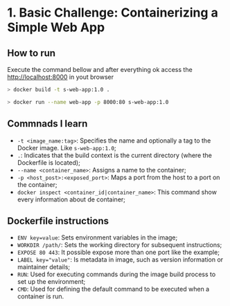 # 1. Basic Challenge: Containerizing a Simple Web App

## How to run

Execute the command bellow and after everything ok access the <http://localhost:8000> in yout browser

```bash
> docker build -t s-web-app:1.0 .

> docker run --name web-app -p 8000:80 s-web-app:1.0
```

## Commnads I learn

- `-t <image_name:tag>`: Specifies the name and optionally a tag to the Docker image. Like `s-web-app:1.0`;
- `.`: Indicates that the build context is the current directory (where the Dockerfile is located);
- `--name <container_name>`: Assigns a name to the container;
- `-p <host_post>:<exposed_port>`: Maps a port from the host to a port on the container;
- `docker inspect <container_id|container_name>`: This command show every information about de container;

## Dockerfile instructions

- `ENV key=value`: Sets environment variables in the image;
- `WORKDIR /path/`: Sets the working directory for subsequent instructions;
- `EXPOSE 80 443`: It possible expose more than one port like the example;
- `LABEL key="value"`: Is metadata in image, such as version information or maintainer details;
- `RUN`: Used for executing commands during the image build process to set up the environment;
- `CMD`: Used for defining the default command to be executed when a container is run.
